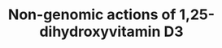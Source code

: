 ---
annotations:
- id: PW:0001013
  parent: signaling pathway
  type: Pathway Ontology
  value: vitamin D signaling pathway
- id: PW:0000003
  parent: signaling pathway
  type: Pathway Ontology
  value: signaling pathway
authors:
- Susan
- MaintBot
- DeSl
- Eweitz
- Egonw
citedin:
- link: PMC7756074
  title: A Network-Based Analysis Reveals the Mechanism Underlying Vitamin D in Suppressing
    Cytokine Storm and Virus in SARS-CoV-2 Infection (2020)
- link: PMC9607846
  title: 'Discovering Common Pathogenic Mechanisms of COVID-19 and Parkinson Disease:
    An Integrated Bioinformatics Analysis (2022)'
- link: 10.1016/j.humgen.2022.201135
  title: In silico transcriptional analysis of asymptomatic and severe COVID-19 patients
    reveals the susceptibility of severe patients to other comorbidities and non-viral
    pathological conditions (2023)
- link: 10.1155/2022/3515001
  title: Combination of Enrichment Using Gene Ontology and Transcriptomic Analysis
    Revealed Contribution of Interferon Signaling to Severity of COVID-19 (2022)
- link: 10.7554/eLife.91729.3
  title: Single-cell ‘omic profiles of human aortic endothelial cells in vitro and
    human atherosclerotic lesions ex vivo reveal heterogeneity of endothelial subtype
    and response to activating perturbations (2024)
- link: PMC12323659
  title: Decoding the transcriptome from bulk RNA of infection-naïve versus imprinted
    patients with SARS-CoV-2 Omicron B.1.1.529 (2025)
communities:
- MetaKids
description: 'The pathway summarizes non-genomic actions of the hormonally active
  form of vitamin D: 1,25-dihydroxyvitamin D3. It is based the pathway figure published
  by Hii and Ferrante (Nutrients, 2016). '
last-edited: 2024-07-31
ndex: d08bcff0-8b6a-11eb-9e72-0ac135e8bacf
organisms:
- Homo sapiens
redirect_from:
- /index.php/Pathway:WP4341
- /instance/WP4341
- /instance/WP4341_r134957
revision: r134957
schema-jsonld:
- '@context': https://schema.org/
  '@id': https://wikipathways.github.io/pathways/WP4341.html
  '@type': Dataset
  creator:
    '@type': Organization
    name: WikiPathways
  description: 'The pathway summarizes non-genomic actions of the hormonally active
    form of vitamin D: 1,25-dihydroxyvitamin D3. It is based the pathway figure published
    by Hii and Ferrante (Nutrients, 2016). '
  keywords:
  - 1,25D
  - 25D
  - AA
  - AKT1
  - AKT2
  - AKT3
  - CAMP
  - CCL2
  - CD40
  - CD40LG
  - CXCL8
  - CYP24A1
  - CYP27B1
  - CaMK2A
  - CaMK2B
  - CaMK2D
  - CaMK2G
  - Caveolin-1
  - DAG
  - DEFB4A
  - ETS1
  - HRAS
  - IFI27L
  - IFI44L
  - IFN alpha
  - IFN gamma
  - IFNR alpha
  - IFNR gamma 1
  - IFNR gamma 2
  - IKK2
  - IL-6
  - ISG15
  - JAK1
  - KRAS
  - MAPK1
  - MAPK11
  - MAPK12
  - MAPK13
  - MAPK14
  - MAPK3
  - MAPK7
  - MAPK8
  - MAPK9
  - MED1
  - NFKB1
  - NFKB2
  - NOD2
  - NRAS
  - OAS1
  - OAS2
  - OAS3
  - PIK3C2A
  - PIK3C2B
  - PIK3C2G
  - PIK3C3
  - PIK3CA
  - PIK3CB
  - PIK3CD
  - PIK3CG
  - PIK3R1
  - PIK3R2
  - PIK3R3
  - PIK3R4
  - PIK3R5
  - PKC zeta
  - PLA2
  - PLCB1
  - PLCB2
  - PLCB3
  - PLCB4
  - PLCD1
  - PLCD3
  - PLCD4
  - PLCE1
  - PLCG1
  - PLCG2
  - PMA
  - PRKCA
  - PRKCB
  - PRKCD
  - PRKCE
  - PRKCG
  - PRKCH
  - PRKCQ
  - RELB
  - RSAD2
  - RXRA
  - RXRB
  - RXRG
  - SP1
  - SP3
  - STAT1
  - STAT2
  - TLR2
  - TLR4
  - TLR8
  - TNF
  - TNFR1
  - TYK2
  - VDR
  - VDRm/n
  - VDRn
  - cJUN
  license: CC0
  name: Non-genomic actions of 1,25-dihydroxyvitamin D3
seo: CreativeWork
title: Non-genomic actions of 1,25-dihydroxyvitamin D3
wpid: WP4341
---